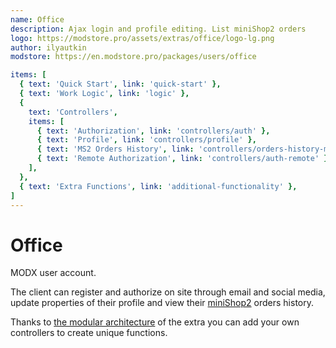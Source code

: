 ```yaml
---
name: Office
description: Ajax login and profile editing. List miniShop2 orders
logo: https://modstore.pro/assets/extras/office/logo-lg.png
author: ilyautkin
modstore: https://en.modstore.pro/packages/users/office

items: [
  { text: 'Quick Start', link: 'quick-start' },
  { text: 'Work Logic', link: 'logic' },
  {
    text: 'Controllers',
    items: [
      { text: 'Authorization', link: 'controllers/auth' },
      { text: 'Profile', link: 'controllers/profile' },
      { text: 'MS2 Orders History', link: 'controllers/orders-history-minishop2' },
      { text: 'Remote Authorization', link: 'controllers/auth-remote' },
    ],
  },
  { text: 'Extra Functions', link: 'additional-functionality' },
]
---
```

# Office

MODX user account.

The client can register and authorize on site through email and social media, update properties of their profile and view their [miniShop2][1] orders history.

Thanks to [the modular architecture][2] of the extra you can add your own controllers to create unique functions.

[1]: /en/components/minishop2/
[2]: /en/components/office/logic

